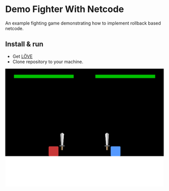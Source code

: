 # Demo Fighter With Netcode
An example fighting game demonstrating how to implement rollback based netcode.


## Install & run
* Get [LÖVE](https://love2d.org/)
* Clone repository to your machine.

![Alt text](/screenshot.png?raw=true "")
